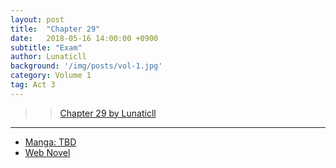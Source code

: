 ```yaml
---
layout: post
title:  "Chapter 29"
date:   2018-05-16 14:00:00 +0900
subtitle: "Exam"
author: Lunaticll
background: '/img/posts/vol-1.jpg'
category: Volume 1
tag: Act 3
---
```


>> [Chapter 29 by Lunaticll](https://www.wattpad.com/975972876-shi-ni-modori-subete-wo-sukuu-tame-ni-saikyou-he)

----

- [Manga: TBD][manga-link]
- [Web Novel][novel-link]

[manga-link]: https://mangadex.org/title/41744/shi-ni-modori-subete-wo-sukuu-tame-ni-saikyou-he-to-itaru
[novel-link]: https://ncode.syosetu.com/n0569es/29/